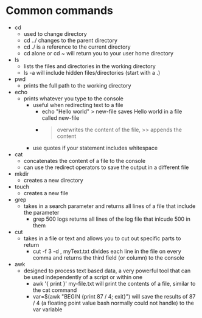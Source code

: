 # Common commands
- cd
    - used to change directory
    - cd ../ changes to the parent directory
    - cd ./ is a reference to the current directory
    - cd alone or cd ~ will return you to your user home directory
- ls
    - lists the files and directories in the working directory
    - ls -a will include hidden files/directories (start with a .)
- pwd
    - prints the full path to the working directory
- echo
    - prints whatever you type to the console 
        - useful when redirecting text to a file
            - echo "Hello world" > new-file saves Hello world in a file called new-file
            - > overwrites the content of the file, >> appends the content
        - use quotes if your statement includes whitespace
- cat
    - concatenates the content of a file to the console
    - can use the redirect operators to save the output in a different file
- mkdir
    - creates a new directory
- touch
    - creates a new file
- grep
    - takes in a search parameter and returns all lines of a file that include the parameter
        - grep 500 logs returns all lines of the log file that inlcude 500 in them
- cut
    - takes in a file or text and allows you to cut out specific parts to return
        - cut -f 3 -d , myText.txt divides each line in the file on every comma and returns the third field (or column) to the console
- awk
    - designed to process text based data, a very powerful tool that can be used independently of a script or within one
        - awk '{ print }' my-file.txt will print the contents of a file, similar to the cat command
        - var=$(awk "BEGIN {print 87 / 4; exit}") will save the results of 87 / 4 (a floating point value bash normally could not handle) to the var variable